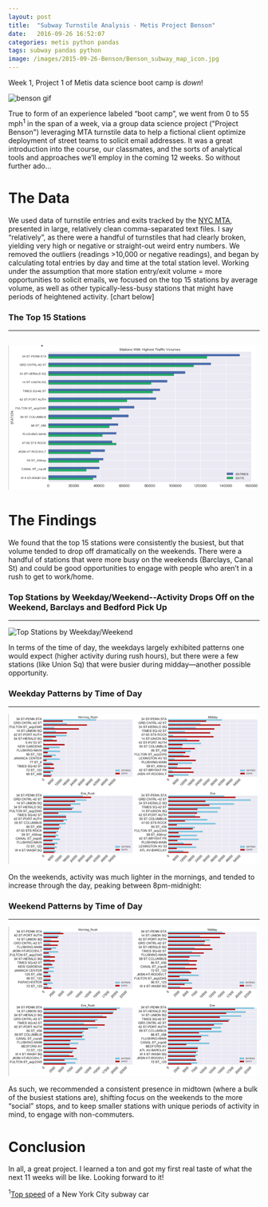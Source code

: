 ```yaml
---
layout: post
title:  "Subway Turnstile Analysis - Metis Project Benson"
date:   2016-09-26 16:52:07
categories: metis python pandas
tags: subway pandas python
image: /images/2015-09-26-Benson/Benson_subway_map_icon.jpg
---
```



Week 1, Project 1 of Metis data science boot camp is *down*! 

![benson gif](http://i.giphy.com/Ir7eNxjIMqy6k.gif)

True to form of an experience labeled “boot camp”, we went from 0 to 55 mph<sup>1</sup> in the span of a week, via a group data science project ("Project Benson") leveraging MTA turnstile data to help a fictional client optimize deployment of street teams to solicit email addresses. It was a great introduction into the course, our classmates, and the sorts of analytical tools and approaches we’ll employ in the coming 12 weeks. So without further ado…

# The Data

We used data of turnstile entries and exits tracked by the [NYC MTA](http://web.mta.info/developers/turnstile.html), presented in large, relatively clean comma-separated text files. I say “relatively”, as there were a handful of turnstiles that had clearly broken, yielding very high or negative or straight-out weird entry numbers. We removed the outliers (readings >10,000 or negative readings), and began by calculating total entries by day and time at the total station level. Working under the assumption that more station entry/exit volume = more opportunities to solicit emails, we focused on the top 15 stations by average volume, as well as other typically-less-busy stations that might have periods of heightened activity. [chart below]

### The Top 15 Stations
---
![Top 15 Stations](https://github.com/ramohse/ramohse.github.io/blob/master/images/2015-09-26-Benson/Benson_Top.png?raw=true)
---

# The Findings

We found that the top 15 stations were consistently the busiest, but that volume tended to drop off dramatically on the weekends. There were a handful of stations that were more busy on the weekends (Barclays, Canal St) and could be good opportunities to engage with people who aren’t in a rush to get to work/home.  

### Top Stations by Weekday/Weekend--Activity Drops Off on the Weekend, Barclays and Bedford Pick Up
---
![Top Stations by Weekday/Weekend](https://github.com/ramohse/ramohse.github.io/blob/master/images/Benson_weekday.png?raw=true)

In terms of the time of day, the weekdays largely exhibited patterns one would expect (higher activity during rush hours), but there were a few stations (like Union Sq) that were busier during midday—another possible opportunity.  

### Weekday Patterns by Time of Day
---
![Weekday Patterns by Time of Day](https://github.com/ramohse/ramohse.github.io/blob/master/images/2015-09-26-Benson/Benson_weekday_hour.png?raw=true)


On the weekends, activity was much lighter in the mornings, and tended to increase through the day, peaking between 8pm-midnight:  

### Weekend Patterns by Time of Day
---
![Weekend Patterns by Time of Day](https://github.com/ramohse/ramohse.github.io/blob/master/images/2015-09-26-Benson/Benson_weekend_hour.png?raw=true)

As such, we recommended a consistent presence in midtown (where a bulk of the busiest stations are), shifting focus on the weekends to the more “social” stops, and to keep smaller stations with unique periods of activity in mind, to engage with non-commuters.

# Conclusion

In all, a great project. I learned a ton and got my first real taste of what the next 11 weeks will be like. Looking forward to it!



<sup>1</sup>[Top speed][id] of a New York City subway car  

[id]: http://www.nyctransitforums.com/forums/topic/16621-top-speed-limit/